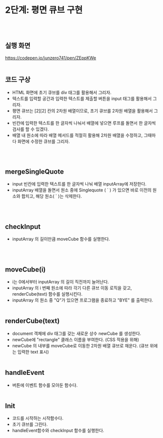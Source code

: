 # 2단계: 평면 큐브 구현
</br></br>
## 실행 화면
https://codepen.io/junzero741/pen/ZEppKWe
</br></br>
## 코드 구상
  * HTML 화면에 초기 큐브를 div 태그를 활용해서 그리자.
  * 텍스트를 입력할 공간과 입력한 텍스트를 제출할 버튼을 input 태그를 활용해서 그리자.
  * 평면 큐브는 [2][2] 칸의 2차원 배열이므로, 초기 큐브를 2차원 배열을 활용해서 그리자.
  * 빈칸에 입력한 텍스트를 한 글자씩 나눠서 배열에 넣으면 루프를 돌면서 한 글자씩 검사를 할 수 있겠다.
  * 배열 내 원소에 따라 배열 메서드를 적절히 활용해 2차원 배열을 수정하고, 그때마다 화면에 수정한 큐브를 그리자.
  
 </br></br>
 ## mergeSingleQuote
  * input 빈칸에 입력한 텍스트를 한 글자씩 나눠 배열 inputArray에 저장한다.
  * inputArray 배열을 돌면서 원소 중에 Singlequote ( \` ) 가 있으면 바로 이전의 원소와 합치고,  해당 원소( \` )는 삭제한다.
  
 </br></br>
 ## checkInput
  * inputArray 의 길이만큼 moveCube 함수를 실행한다.
  
 </br></br>
  ## moveCube(i)
  * i는 0에서부터 inputArray 의 길이 직전까지 늘어난다.
  * inputArray 의 i 번째 원소에 따라 각기 다른 큐브 이동 로직을 갖고, renderCube(text) 함수를 실행시킨다.
  * inputArray 의 원소 중 "Q"가 있으면 프로그램을 종료하고 "BYE" 를 출력한다.
   </br></br>
  ## renderCube(text)
  * document 객체에 div 태그를 갖는 새로운 상수 newCube 를 생성한다.
  * newCube에 "rectangle" 클래스 이름을 부여한다. (CSS 적용을 위해)
  * newCube 의 내부를 moveCube로 이동한 2차원 배열 큐브로 채운다. (큐브 위에는 입력한 text 표시)
  </br></br>
  ## handleEvent
  * 버튼에 이벤트 함수를 모아둔 함수다.
   </br></br>
  ## Init
  * 코드를 시작하는 시작함수다.
  * 초기 큐브를 그린다.
  * handleEvent함수와 checkInput 함수를 실행한다.
  
